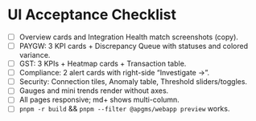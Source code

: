 # UI Acceptance Checklist

- [ ] Overview cards and Integration Health match screenshots (copy).
- [ ] PAYGW: 3 KPI cards + Discrepancy Queue with statuses and colored variance.
- [ ] GST: 3 KPIs + Heatmap cards + Transaction table.
- [ ] Compliance: 2 alert cards with right-side “Investigate →”.
- [ ] Security: Connection tiles, Anomaly table, Threshold sliders/toggles.
- [ ] Gauges and mini trends render without axes.
- [ ] All pages responsive; md+ shows multi-column.
- [ ] `pnpm -r build` && `pnpm --filter @apgms/webapp preview` works.
